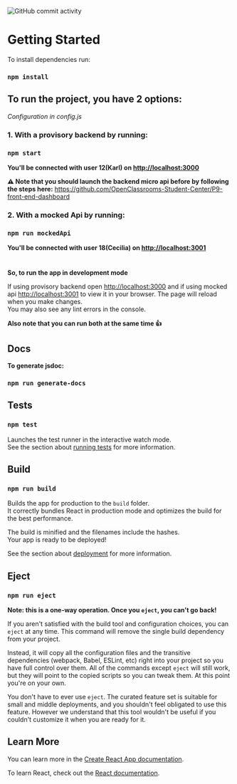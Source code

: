 ![GitHub commit activity](https://img.shields.io/github/commit-activity/m/j0j032/OC-Dev-JS-P12_SportSee-Front)

# Getting Started 

To install dependencies run:
### `npm install`


## To run the project, you have 2 options:

*Configuration in config.js*

### 1. With a provisory backend by running:

### `npm start`

**You'll be connected with user 12(Karl) on [http://localhost:3000](http://localhost:3000)**

**⚠️ Note that you should launch the backend micro api before by following the steps here:**
https://github.com/OpenClassrooms-Student-Center/P9-front-end-dashboard




### 2. With a mocked Api by running:

### `npm run mockedApi`
**You'll be connected with user 18(Cecilia) on [http://localhost:3001](http://localhost:3001)**


#
**So, to run the app in development mode**

If using provisory backend open [http://localhost:3000](http://localhost:3000) and if using mocked api [http://localhost:3001](http://localhost:3001) to view it in your browser.
The page will reload when you make changes.\
You may also see any lint errors in the console.

**Also note that you can run both at the same time 👍**

## Docs
**To generate jsdoc:**
### `npm run generate-docs`

## Tests

### `npm test`

Launches the test runner in the interactive watch mode.\
See the section about [running tests](https://facebook.github.io/create-react-app/docs/running-tests) for more information.

## Build
### `npm run build`

Builds the app for production to the `build` folder.\
It correctly bundles React in production mode and optimizes the build for the best performance.

The build is minified and the filenames include the hashes.\
Your app is ready to be deployed!

See the section about [deployment](https://facebook.github.io/create-react-app/docs/deployment) for more information.

## Eject
### `npm run eject`

**Note: this is a one-way operation. Once you `eject`, you can't go back!**

If you aren't satisfied with the build tool and configuration choices, you can `eject` at any time. This command will remove the single build dependency from your project.

Instead, it will copy all the configuration files and the transitive dependencies (webpack, Babel, ESLint, etc) right into your project so you have full control over them. All of the commands except `eject` will still work, but they will point to the copied scripts so you can tweak them. At this point you're on your own.

You don't have to ever use `eject`. The curated feature set is suitable for small and middle deployments, and you shouldn't feel obligated to use this feature. However we understand that this tool wouldn't be useful if you couldn't customize it when you are ready for it.

## Learn More

You can learn more in the [Create React App documentation](https://facebook.github.io/create-react-app/docs/getting-started).

To learn React, check out the [React documentation](https://reactjs.org/).
